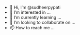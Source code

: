 - 👋 Hi, I’m @sudheerpypati
- 👀 I’m interested in ...
- 🌱 I’m currently learning ...
- 💞️ I’m looking to collaborate on ...
- 📫 How to reach me ...

<!---
sudheerpypati/sudheerpypati is a ✨ special ✨ repository because its `README.md` (this file) appears on your GitHub profile.
You can click the Preview link to take a look at your changes.
--->

